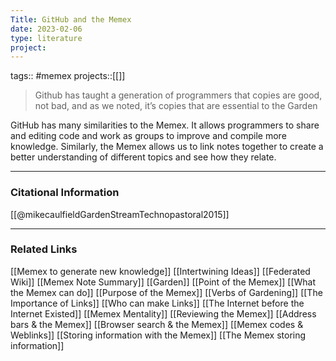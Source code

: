 ```yaml
---
Title: GitHub and the Memex
date: 2023-02-06
type: literature
project:
---
```

tags:: #memex
projects::[[]]


> Github has taught a generation of programmers that copies are good, not bad, and as we noted, it’s copies that are essential to the Garden

GitHub has many similarities to the Memex. It allows programmers to share and editing code and work as groups to improve and compile more knowledge. Similarly, the Memex allows us to link notes together to create a better understanding of different topics and see how they relate.

---
### Citational Information

[[@mikecaulfieldGardenStreamTechnopastoral2015]]

---

### Related Links

[[Memex to generate new knowledge]]
[[Intertwining Ideas]]
[[Federated Wiki]]
[[Memex Note Summary]]
[[Garden]]
[[Point of the Memex]]
[[What the Memex can do]]
[[Purpose of the Memex]]
[[Verbs of Gardening]]
[[The Importance of Links]]
[[Who can make Links]]
[[The Internet before the Internet Existed]]
[[Memex Mentality]]
[[Reviewing the Memex]]
[[Address bars & the Memex]]
[[Browser search & the Memex]]
[[Memex codes & Weblinks]]
[[Storing information with the Memex]]
[[The Memex storing information]]